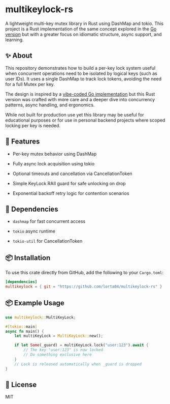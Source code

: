 # multikeylock-rs

A lightweight multi-key mutex library in Rust using DashMap and tokio. This project is a Rust implementation of the same concept explored in the [Go version](https://github.com/lorta04/multikeylock-go) but with a greater focus on idiomatic structure, async support, and learning.

## ✨ About

This repository demonstrates how to build a per-key lock system useful when concurrent operations need to be isolated by logical keys (such as user IDs). It uses a single DashMap to track lock tokens, avoiding the need for a full Mutex per key.

The design is inspired by a [vibe-coded Go implementation](https://github.com/lorta04/multikeylock-go) but this Rust version was crafted with more care and a deeper dive into concurrency patterns, async handling, and ergonomics.

While not built for production use yet this library may be useful for educational purposes or for use in personal backend projects where scoped locking per key is needed.

## 🧱 Features

-   Per-key mutex behavior using DashMap
    
-   Fully async lock acquisition using tokio
    
-   Optional timeouts and cancellation via CancellationToken
    
-   Simple KeyLock RAII guard for safe unlocking on drop
    
-   Exponential backoff retry logic for contention scenarios
    

## 🔧 Dependencies

-   `dashmap` for fast concurrent access
    
-   `tokio` async runtime
    
-   `tokio-util` for CancellationToken
    
## 📦 Installation

To use this crate directly from GitHub, add the following to your `Cargo.toml`:

```toml
[dependencies]
multikeylock = { git = "https://github.com/lorta04/multikeylock-rs" }
```

## 📦 Example Usage

```rust
use multikeylock::MultiKeyLock;

#[tokio::main]
async fn main() {
    let multiKeyLock = MultiKeyLock::new();

    if let Some(_guard) = multiKeyLock.lock("user:123").await {
        // The key "user:123" is now locked
        // Do something exclusive here
    }
    // Lock is released automatically when _guard is dropped
} 
```

## 📜 License

MIT